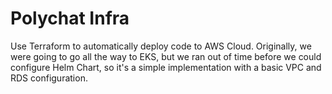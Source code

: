 # Polychat Infra

Use Terraform to automatically deploy code to AWS Cloud. Originally, we were going to go all the way to EKS, but we ran out of time before we could configure Helm Chart, so it's a simple implementation with a basic VPC and RDS configuration. 
